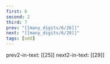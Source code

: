```yaml
---
first: 6
second: 2
third: 7
prev: "[[many_digits/6/26]]"
next: "[[many_digits/6/28]]"
tags: [odd]
---
```

prev2-in-text: [[25]]
next2-in-text: [[29]]
